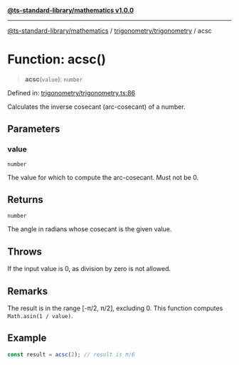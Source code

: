 [**@ts-standard-library/mathematics v1.0.0**](../../../README.md)

***

[@ts-standard-library/mathematics](../../../README.md) / [trigonometry/trigonometry](../README.md) / acsc

# Function: acsc()

> **acsc**(`value`): `number`

Defined in: [trigonometry/trigonometry.ts:86](https://github.com/gabaudette/ts-stdlib/blob/ea80ba1db09c741e99f8cb19e94e5a29b81b623b/packages/mathematics/src/trigonometry/trigonometry.ts#L86)

Calculates the inverse cosecant (arc-cosecant) of a number.

## Parameters

### value

`number`

The value for which to compute the arc-cosecant. Must not be 0.

## Returns

`number`

The angle in radians whose cosecant is the given value.

## Throws

If the input value is 0, as division by zero is not allowed.

## Remarks

The result is in the range [-π/2, π/2], excluding 0.
This function computes `Math.asin(1 / value)`.

## Example

```ts
const result = acsc(2); // result is π/6
```
